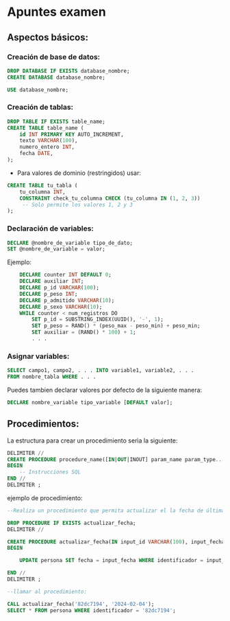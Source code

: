 # Apuntes examen

## Aspectos básicos:

### Creación de base de datos:

```sql
DROP DATABASE IF EXISTS database_nombre;
CREATE DATABASE database_nombre;

USE database_nombre;
```

### Creación de tablas:

```sql
DROP TABLE IF EXISTS table_name;
CREATE TABLE table_name (
    id INT PRIMARY KEY AUTO_INCREMENT,
    texto VARCHAR(100),
    numero_entero INT,
    fecha DATE,
);
```

- Para valores de dominio (restringidos) usar:

```sql
CREATE TABLE tu_tabla (
    tu_columna INT,
    CONSTRAINT check_tu_columna CHECK (tu_columna IN (1, 2, 3))
     -- Solo permite los valores 1, 2 y 3
);
```

### Declaración de variables:

```sql
DECLARE @nombre_de_variable tipo_de_dato;
SET @nombre_de_variable = valor;
```

Ejemplo:

```sql
    DECLARE counter INT DEFAULT 0;
    DECLARE auxiliar INT;
    DECLARE p_id VARCHAR(100);
    DECLARE p_peso INT;
    DECLARE p_admitido VARCHAR(10);
    DECLARE p_sexo VARCHAR(10);
    WHILE counter < num_registros DO
        SET p_id = SUBSTRING_INDEX(UUID(), '-', 1);
        SET p_peso = RAND() * (peso_max - peso_min) + peso_min;
        SET auxiliar = (RAND() * 100) + 1;
        . . .
```

### Asignar variables:

```sql
SELECT campo1, campo2, . . . INTO variable1, variable2, . . . 
FROM nombre_tabla WHERE . . .
```

Puedes tambien declarar valores por defecto de la siguiente manera:

```sql
DECLARE nombre_variable tipo_variable [DEFAULT valor];
```



## Procedimientos:

La estructura para crear un procedimiento serìa la siguiente:

```sql
DELIMITER //
CREATE PROCEDURE procedure_name([IN|OUT|INOUT] param_name param_type...)
BEGIN
    -- Instrucciones SQL
END //
DELIMITER ;

```

ejemplo de procedimiento:

```sql
--Realiza un procedimiento que permita actualizar el la fecha de última donación, teniendo como parámetro de entrada el identificador de la persona, y una fecha.

DROP PROCEDURE IF EXISTS actualizar_fecha;
DELIMITER //

CREATE PROCEDURE actualizar_fecha(IN input_id VARCHAR(100), input_fecha DATE)
BEGIN

    UPDATE persona SET fecha = input_fecha WHERE identificador = input_id;

END //
DELIMITER ;

--llamar al procedimiento:

CALL actualizar_fecha('82dc7194', '2024-02-04');
SELECT * FROM persona WHERE identificador = '82dc7194';

```
